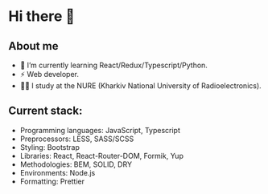 # Hi there 👋
## About me
- 🌱 I’m currently learning React/Redux/Typescript/Python.
- ⚡ Web developer.
- 👨‍🎓 I study at the NURE (Kharkiv National University of Radioelectronics).

## Current stack:
- Programming languages: JavaScript, Typescript
- Preprocessors: LESS, SASS/SCSS
- Styling: Bootstrap
- Libraries: React, React-Router-DOM, Formik, Yup
- Methodologies: BEM, SOLID, DRY
- Environments: Node.js
- Formatting: Prettier
<!--
**Riksev/Riksev** is a ✨ _special_ ✨ repository because its `README.md` (this file) appears on your GitHub profile.

Here are some ideas to get you started:

- 🔭 I’m currently working on ...
- 🌱 I’m currently learning ...
- 👯 I’m looking to collaborate on ...
- 🤔 I’m looking for help with ...
- 💬 Ask me about ...
- 📫 How to reach me: ...
- 😄 Pronouns: ...
- ⚡ Fun fact: ...
-->

